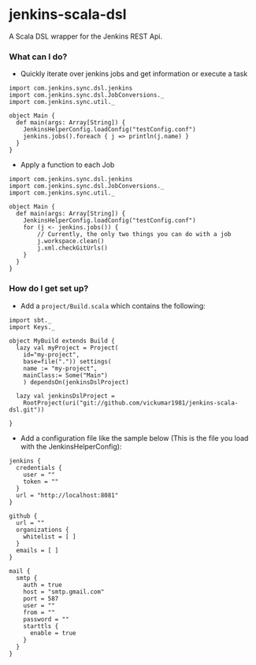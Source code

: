 # jenkins-scala-dsl #

A Scala DSL wrapper for the Jenkins REST Api.

### What can I do? ###

* Quickly iterate over jenkins jobs and get information or execute a task
```
import com.jenkins.sync.dsl.jenkins
import com.jenkins.sync.dsl.JobConversions._
import com.jenkins.sync.util._

object Main {
  def main(args: Array[String]) {
    JenkinsHelperConfig.loadConfig("testConfig.conf")
    jenkins.jobs().foreach { j => println(j.name) }
  }
}
```
* Apply a function to each Job
```
import com.jenkins.sync.dsl.jenkins
import com.jenkins.sync.dsl.JobConversions._
import com.jenkins.sync.util._

object Main {
  def main(args: Array[String]) {
    JenkinsHelperConfig.loadConfig("testConfig.conf")
    for (j <- jenkins.jobs()) {
        // Currently, the only two things you can do with a job
        j.workspace.clean()
        j.xml.checkGitUrls()
    }
  }
}
```

### How do I get set up? ###

* Add a `project/Build.scala` which contains the following:
```
import sbt._
import Keys._

object MyBuild extends Build {
  lazy val myProject = Project(
    id="my-project",
    base=file(".")) settings(
    name := "my-project",
    mainClass:= Some("Main")
    ) dependsOn(jenkinsDslProject)

  lazy val jenkinsDslProject =
    RootProject(uri("git://github.com/vickumar1981/jenkins-scala-dsl.git"))

}
```
* Add a configuration file like the sample below (This is the file you load with the JenkinsHelperConfig):
```
jenkins {
  credentials {
    user = ""
    token = ""
  }
  url = "http://localhost:8081"
}

github {
  url = ""
  organizations {
    whitelist = [ ]
  }
  emails = [ ]
}

mail {
  smtp {
    auth = true
    host = "smtp.gmail.com"
    port = 587
    user = ""
    from = ""
    password = ""
    starttls {
      enable = true
    }
  }
}
```